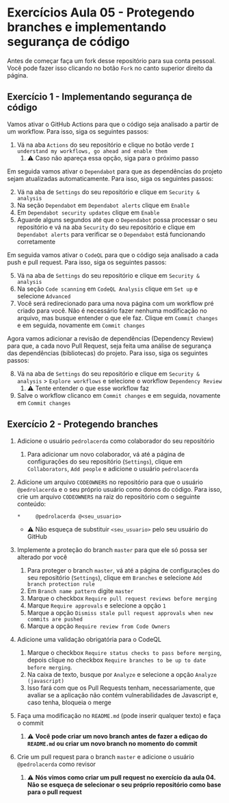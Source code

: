 # Exercícios Aula 05 - Protegendo branches e implementando segurança de código

Antes de começar faça um fork desse repositório para sua conta pessoal. Você pode fazer isso clicando no botão `Fork` no canto superior direito da página.

## Exercício 1 - Implementando segurança de código

Vamos ativar o GitHub Actions para que o código seja analisado a partir de um workflow. Para isso, siga os seguintes passos:

1. Vá na aba `Actions` do seu repositório e clique no botão verde `I understand my workflows, go ahead and enable them`
   1. :warning: Caso não apareça essa opção, siga para o próximo passo

Em seguida vamos ativar o `Dependabot` para que as dependências do projeto sejam atualizadas automaticamente. Para isso, siga os seguintes passos:

2. Vá na aba de `Settings` do seu repositório e clique em `Security & analysis`
3. Na seção `Dependabot` em `Dependabot alerts` clique em `Enable`
4. Em `Dependabot security updates` clique em `Enable`
5. Aguarde alguns segundos até que o `Dependabot` possa processar o seu repositório e vá na aba `Security` do seu repositório e clique em `Dependabot alerts` para verificar se o `Dependabot` está funcionando corretamente

Em seguida vamos ativar o `CodeQL` para que o código seja analisado a cada push e pull request. Para isso, siga os seguintes passos:

5. Vá na aba de `Settings` do seu repositório e clique em `Security & analysis`
6. Na seção `Code scanning` em `CodeQL Analysis` clique em `Set up` e selecione `Advanced`
7. Você será redirecionado para uma nova página com um workflow pré criado para você. Não é necessário fazer nenhuma modificação no arquivo, mas busque entender o que ele faz. Clique em `Commit changes` e em seguida, novamente em `Commit changes`

Agora vamos adicionar a revisão de dependências (Dependency Review) para que, a cada novo Pull Request, seja feita uma análise de segurança das dependências (bibliotecas) do projeto. Para isso, siga os seguintes passos:

8. Vá na aba de `Settings` do seu repositório e clique em `Security & analysis` > `Explore workflows` e selecione o workflow `Dependency Review`
   1. :warning: Tente entender o que esse workflow faz
9.  Salve o workflow clicanco em `Commit changes` e em seguida, novamente em `Commit changes`

## Exercício 2 - Protegendo branches

1. Adicione o usuário `pedrolacerda` como colaborador do seu repositório
   1. Para adicionar um novo colaborador, vá até a página de configurações do seu repositório (`Settings`), clique em `Collaborators`, `Add people` e adicione o usuário `pedrolacerda`
2. Adicione um arquivo `CODEOWNERS` no repositório para que o usuário `@pedrolacerda` e o seu próprio usuário como donos do código. Para isso, crie um arquivo `CODEOWNERS` na raiz do repositório com o seguinte conteúdo:
   
   ```
   *     @pedrolacerda @<seu_usuario>
   ```
   - :warning: Não esqueça de substituir `<seu_usuario>` pelo seu usuário do GitHub
   
3. Implemente a proteção do branch `master` para que ele só possa ser alterado por você
   1. Para proteger o branch `master`, vá até a página de configurações do seu repositório (`Settings`), clique em `Branches` e selecione `Add branch protection rule`
   2. Em `Branch name pattern` digite `master`
   3. Marque o checkbox `Require pull request reviews before merging`
   4. Marque `Require approvals` e selecione a opção `1`
   5. Marque a opção `Dismiss stale pull request approvals when new commits are pushed`
   6. Marque a opção `Require review from Code Owners`
4. Adicione uma validação obrigatória para o CodeQL
   1. Marque o checkbox `Require status checks to pass before merging`, depois clique no checkbox `Require branches to be up to date before merging`.
   2. Na caixa de texto, busque por `Analyze` e selecione a opção `Analyze (javascript)`
   3. Isso fará com que os Pull Requests tenham, necessariamente, que avaliar se a aplicação não contém vulnerabilidades de Javascript e, caso tenha, bloqueia o merge
5. Faça uma modificação no `README.md` (pode inserir qualquer texto) e faça o commit
   1. :warning: **Você pode criar um novo branch antes de fazer a ediçao do `README.md` ou criar um novo branch no momento do commit**
6. Crie um pull request para o branch `master` e adicione o usuário `@pedrolacerda` como revisor
   1. :warning: **Nós vimos como criar um pull request no exercício da aula 04. Não se esqueça de selecionar o seu próprio repositório como base para o pull request**
